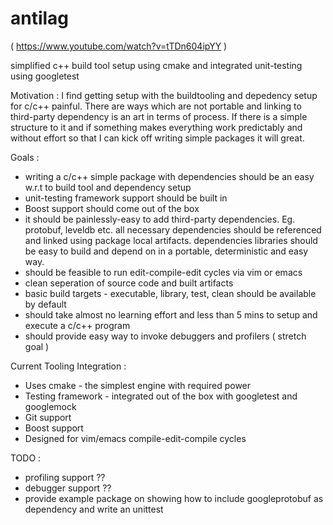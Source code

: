 antilag 
============
( https://www.youtube.com/watch?v=tTDn604ipYY )

simplified c++ build tool setup using cmake and integrated unit-testing using googletest

Motivation : 
I find getting setup with the buildtooling and depedency setup for c/c++ painful. There are ways which are not portable and linking to third-party dependency is an art in terms of process. If there is a simple structure to it and if something makes everything work predictably and without effort so that I can kick off writing simple packages it will great.

Goals :
* writing a c/c++ simple package with dependencies should be an easy w.r.t to build tool and dependency setup
* unit-testing framework support should be built in
* Boost support should come out of the box
* it should be painlessly-easy to add third-party dependencies. Eg. protobuf, leveldb etc. all necessary dependencies should be referenced and linked using package local artifacts. dependencies libraries should be easy to build and depend on in a portable, deterministic and easy way.
* should be feasible to run edit-compile-edit cycles via vim or emacs
* clean seperation of source code and built artifacts
* basic build targets - executable, library, test, clean should be available by default
* should take almost no learning effort and less than 5 mins to setup and execute a c/c++ program
* should provide easy way to invoke debuggers and profilers ( stretch goal )

Current Tooling Integration : 
* Uses cmake - the simplest engine with required power
* Testing framework - integrated out of the box with googletest and googlemock
* Git support
* Boost support
* Designed for vim/emacs compile-edit-compile cycles

TODO : 
* profiling support ??
* debugger support ??
* provide example package on showing how to include googleprotobuf as dependency and write an unittest
